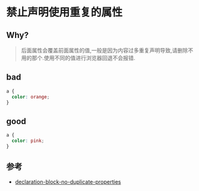 # 禁止声明使用重复的属性

## Why?

> 后面属性会覆盖前面属性的值,一般是因为内容过多重复声明导致,请删除不用的那个.使用不同的值进行浏览器回退不会报错.

## bad

```css
a {
  color: orange;
}
```

## good

```css
a {
  color: pink;
}
```

## 参考

- [declaration-block-no-duplicate-properties](https://stylelint.io/user-guide/rules/list/declaration-block-no-duplicate-properties)
